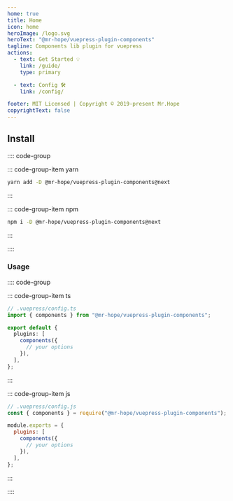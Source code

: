 ```yaml
---
home: true
title: Home
icon: home
heroImage: /logo.svg
heroText: "@mr-hope/vuepress-plugin-components"
tagline: Components lib plugin for vuepress
actions:
  - text: Get Started 💡
    link: /guide/
    type: primary

  - text: Config 🛠
    link: /config/

footer: MIT Licensed | Copyright © 2019-present Mr.Hope
copyrightText: false
---
```


## Install

:::: code-group

::: code-group-item yarn

```bash
yarn add -D @mr-hope/vuepress-plugin-components@next
```

:::

::: code-group-item npm

```bash
npm i -D @mr-hope/vuepress-plugin-components@next
```

:::

::::

### Usage

:::: code-group

::: code-group-item ts

```ts
// .vuepress/config.ts
import { components } from "@mr-hope/vuepress-plugin-components";

export default {
  plugins: [
    components({
      // your options
    }),
  ],
};
```

:::

::: code-group-item js

```js
// .vuepress/config.js
const { components } = require("@mr-hope/vuepress-plugin-components");

module.exports = {
  plugins: [
    components({
      // your options
    }),
  ],
};
```

:::

::::
